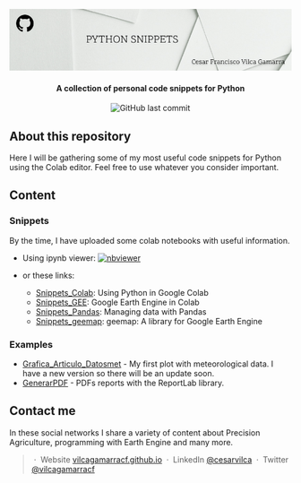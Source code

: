 <p align='center'>
   <img src="Python_snippets_logo.jpg" alt="Python Snippets Logo"/>
</p>

<h4 align="center"> A collection of personal code snippets for Python</h4>

<p align='center'>
   <img src="https://img.shields.io/github/last-commit/vilcagamarracf/Python_Snippets?style=flat-square" alt="GitHub last commit"/>
</p>

## About this repository

Here I will be gathering some of my most useful code snippets for Python using the Colab editor. Feel free to use whatever you consider important.

## Content

### Snippets
By the time, I have uploaded some colab notebooks with useful information.  

- Using ipynb viewer: [![nbviewer](https://raw.githubusercontent.com/jupyter/design/master/logos/Badges/nbviewer_badge.svg)](https://nbviewer.org/github/vilcagamarracf/Python_Snippets/tree/main/snippets/)

- or these links:
   - [Snippets_Colab](snippets/Snippets_Colab.ipynb): Using Python in Google Colab
   - [Snippets_GEE](https://colab.research.google.com/github/vilcagamarracf/Python_Snippets/blob/main/snippets/Snippets_GEE.ipynb): Google Earth Engine in Colab
   - [Snippets_Pandas](snippets/Snippets_Pandas.ipynb): Managing data with Pandas
   - [Snippets_geemap](snippets/Snippets_geemap.ipynb): geemap: A library for Google Earth Engine

### Examples
<!-- - [vizcachas_graficos](vizcachas_graficos.ipynb) : One of my first jobs with Python. -->
- [Grafica_Articulo_Datosmet](Grafica_Articulo_Datosmet.ipynb) - My first plot with meteorological data. I have a new version so there will be an update soon.
- [GenerarPDF](GenerarPDF.ipynb) - PDFs reports with the ReportLab library.

## Contact me

In these social networks I share a variety of content about Precision Agriculture, programming with Earth Engine and many more. 

> &nbsp;&middot;&nbsp; Website [vilcagamarracf.github.io](https://vilcagamarracf.github.io/) &nbsp;&middot;&nbsp;
> LinkedIn [@cesarvilca](https://www.linkedin.com/in/cesarvilca/) &nbsp;&middot;&nbsp;
> Twitter [@vilcagamarracf](https://twitter.com/vilcagamarracf)

